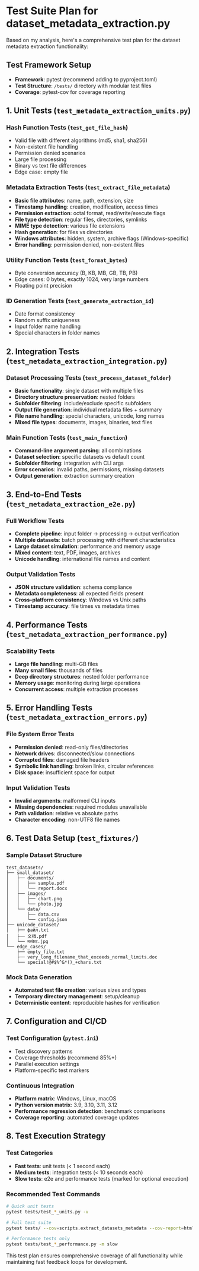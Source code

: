 # Test Suite Plan for dataset_metadata_extraction.py

Based on my analysis, here's a comprehensive test plan for the dataset metadata extraction functionality:

## Test Framework Setup
- **Framework**: pytest (recommend adding to pyproject.toml)
- **Test Structure**: `/tests/` directory with modular test files
- **Coverage**: pytest-cov for coverage reporting

## 1. Unit Tests (`test_metadata_extraction_units.py`)

### Hash Function Tests (`test_get_file_hash`)
- Valid file with different algorithms (md5, sha1, sha256)
- Non-existent file handling
- Permission denied scenarios
- Large file processing
- Binary vs text file differences
- Edge case: empty file

### Metadata Extraction Tests (`test_extract_file_metadata`)
- **Basic file attributes**: name, path, extension, size
- **Timestamp handling**: creation, modification, access times
- **Permission extraction**: octal format, read/write/execute flags
- **File type detection**: regular files, directories, symlinks
- **MIME type detection**: various file extensions
- **Hash generation**: for files vs directories
- **Windows attributes**: hidden, system, archive flags (Windows-specific)
- **Error handling**: permission denied, non-existent files

### Utility Function Tests (`test_format_bytes`)
- Byte conversion accuracy (B, KB, MB, GB, TB, PB)
- Edge cases: 0 bytes, exactly 1024, very large numbers
- Floating point precision

### ID Generation Tests (`test_generate_extraction_id`)
- Date format consistency
- Random suffix uniqueness
- Input folder name handling
- Special characters in folder names

## 2. Integration Tests (`test_metadata_extraction_integration.py`)

### Dataset Processing Tests (`test_process_dataset_folder`)
- **Basic functionality**: single dataset with multiple files
- **Directory structure preservation**: nested folders
- **Subfolder filtering**: include/exclude specific subfolders
- **Output file generation**: individual metadata files + summary
- **File name handling**: special characters, unicode, long names
- **Mixed file types**: documents, images, binaries, text files

### Main Function Tests (`test_main_function`)
- **Command-line argument parsing**: all combinations
- **Dataset selection**: specific datasets vs default count
- **Subfolder filtering**: integration with CLI args
- **Error scenarios**: invalid paths, permissions, missing datasets
- **Output generation**: extraction summary creation

## 3. End-to-End Tests (`test_metadata_extraction_e2e.py`)

### Full Workflow Tests
- **Complete pipeline**: input folder → processing → output verification
- **Multiple datasets**: batch processing with different characteristics
- **Large dataset simulation**: performance and memory usage
- **Mixed content**: text, PDF, images, archives
- **Unicode handling**: international file names and content

### Output Validation Tests
- **JSON structure validation**: schema compliance
- **Metadata completeness**: all expected fields present
- **Cross-platform consistency**: Windows vs Unix paths
- **Timestamp accuracy**: file times vs metadata times

## 4. Performance Tests (`test_metadata_extraction_performance.py`)

### Scalability Tests
- **Large file handling**: multi-GB files
- **Many small files**: thousands of files
- **Deep directory structures**: nested folder performance
- **Memory usage**: monitoring during large operations
- **Concurrent access**: multiple extraction processes

## 5. Error Handling Tests (`test_metadata_extraction_errors.py`)

### File System Error Tests
- **Permission denied**: read-only files/directories
- **Network drives**: disconnected/slow connections
- **Corrupted files**: damaged file headers
- **Symbolic link handling**: broken links, circular references
- **Disk space**: insufficient space for output

### Input Validation Tests
- **Invalid arguments**: malformed CLI inputs
- **Missing dependencies**: required modules unavailable
- **Path validation**: relative vs absolute paths
- **Character encoding**: non-UTF8 file names

## 6. Test Data Setup (`test_fixtures/`)

### Sample Dataset Structure
```
test_datasets/
├── small_dataset/
│   ├── documents/
│   │   ├── sample.pdf
│   │   └── report.docx
│   ├── images/
│   │   ├── chart.png
│   │   └── photo.jpg
│   └── data/
│       ├── data.csv
│       └── config.json
├── unicode_dataset/
│   ├── файл.txt
│   ├── 文档.pdf
│   └── मस्केट.jpg
└── edge_cases/
    ├── empty_file.txt
    ├── very_long_filename_that_exceeds_normal_limits.doc
    └── special!@#$%^&*()_+chars.txt
```

### Mock Data Generation
- **Automated test file creation**: various sizes and types
- **Temporary directory management**: setup/cleanup
- **Deterministic content**: reproducible hashes for verification

## 7. Configuration and CI/CD

### Test Configuration (`pytest.ini`)
- Test discovery patterns
- Coverage thresholds (recommend 85%+)
- Parallel execution settings
- Platform-specific test markers

### Continuous Integration
- **Platform matrix**: Windows, Linux, macOS
- **Python version matrix**: 3.9, 3.10, 3.11, 3.12
- **Performance regression detection**: benchmark comparisons
- **Coverage reporting**: automated coverage updates

## 8. Test Execution Strategy

### Test Categories
- **Fast tests**: unit tests (< 1 second each)
- **Medium tests**: integration tests (< 10 seconds each)
- **Slow tests**: e2e and performance tests (marked for optional execution)

### Recommended Test Commands
```bash
# Quick unit tests
pytest tests/test_*_units.py -v

# Full test suite
pytest tests/ --cov=scripts.extract_datasets_metadata --cov-report=html

# Performance tests only
pytest tests/test_*_performance.py -m slow
```

This test plan ensures comprehensive coverage of all functionality while maintaining fast feedback loops for development.